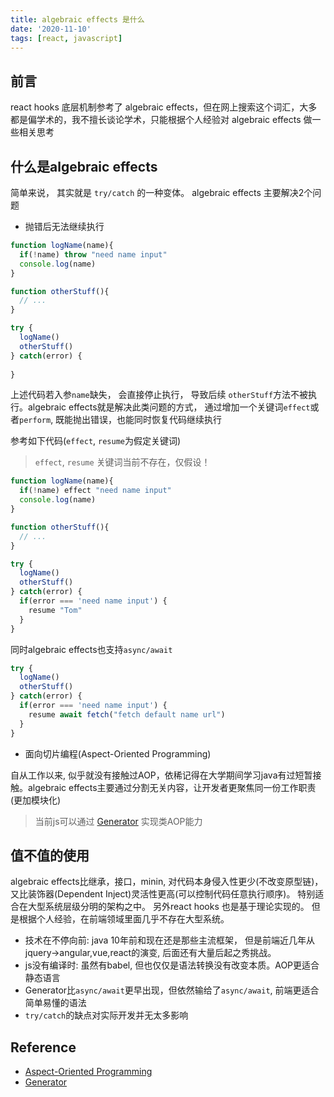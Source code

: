 ```yaml
---
title: algebraic effects 是什么
date: '2020-11-10'
tags: [react, javascript]
---
```


## 前言

react hooks 底层机制参考了 algebraic effects，但在网上搜索这个词汇，大多都是偏学术的，我不擅长谈论学术，只能根据个人经验对 algebraic effects 做一些相关思考

## 什么是algebraic effects

简单来说， 其实就是 `try/catch` 的一种变体。 algebraic effects 主要解决2个问题

- 抛错后无法继续执行

```javascript
function logName(name){
  if(!name) throw "need name input"
  console.log(name)
}

function otherStuff(){
  // ...
}

try {
  logName()
  otherStuff()
} catch(error) {
  
}
```

上述代码若入参`name`缺失， 会直接停止执行， 导致后续 `otherStuff`方法不被执行。algebraic effects就是解决此类问题的方式，
通过增加一个关键词`effect`或者`perform`, 既能抛出错误，也能同时恢复代码继续执行

参考如下代码(`effect`, `resume`为假定关键词)

> `effect`, `resume` 关键词当前不存在，仅假设！

```javascript
function logName(name){
  if(!name) effect "need name input"
  console.log(name)
}

function otherStuff(){
  // ...
}

try {
  logName()
  otherStuff()
} catch(error) {
  if(error === 'need name input') {
    resume "Tom"
  }
}
```

同时algebraic effects也支持`async/await`

```javascript
try {
  logName()
  otherStuff()
} catch(error) {
  if(error === 'need name input') {
    resume await fetch("fetch default name url")
  }
}
```

- 面向切片编程(Aspect-Oriented Programming)

自从工作以来, 似乎就没有接触过AOP，依稀记得在大学期间学习java有过短暂接触。algebraic effects主要通过分割无关内容，让开发者更聚焦同一份工作职责(更加模块化)


> 当前js可以通过 [Generator](https://developer.mozilla.org/en-US/docs/Web/JavaScript/Reference/Global_Objects/Generator) 实现类AOP能力

## 值不值的使用

algebraic effects比继承，接口，minin, 对代码本身侵入性更少(不改变原型链)， 又比装饰器(Dependent Inject)灵活性更高(可以控制代码任意执行顺序)。 特别适合在大型系统层级分明的架构之中。
另外react hooks 也是基于理论实现的。 但是根据个人经验，在前端领域里面几乎不存在大型系统。

- 技术在不停向前: java 10年前和现在还是那些主流框架， 但是前端近几年从jquery->angular,vue,react的演变, 后面还有大量后起之秀挑战。 
- js没有编译时: 虽然有babel, 但也仅仅是语法转换没有改变本质。AOP更适合静态语言
- Generator比`async/await`更早出现，但依然输给了`async/await`, 前端更适合简单易懂的语法
- `try/catch`的缺点对实际开发并无太多影响

## Reference

- [Aspect-Oriented Programming](https://en.wikipedia.org/wiki/Aspect-oriented_programming)
- [Generator](https://developer.mozilla.org/en-US/docs/Web/JavaScript/Reference/Global_Objects/Generator)
